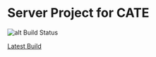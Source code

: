 # Server Project for CATE

![alt Build Status](https://ci.appveyor.com/api/projects/status/github/TWSG-HealthTech/RowdyRuff?branch=master&retina=true "Build Status")

<a href="https://ci.appveyor.com/project/TWSGHealthTech/RowdyRuff" target="_blank">Latest Build</a>